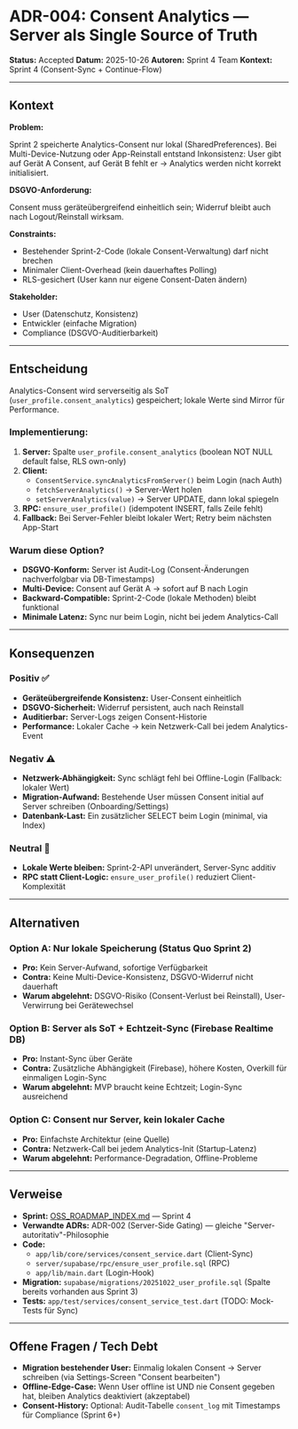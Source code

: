 # ADR-004: Consent Analytics — Server als Single Source of Truth

**Status:** Accepted
**Datum:** 2025-10-26
**Autoren:** Sprint 4 Team
**Kontext:** Sprint 4 (Consent-Sync + Continue-Flow)

---

## Kontext

**Problem:**

Sprint 2 speicherte Analytics-Consent nur lokal (SharedPreferences). Bei Multi-Device-Nutzung oder App-Reinstall entstand Inkonsistenz: User gibt auf Gerät A Consent, auf Gerät B fehlt er → Analytics werden nicht korrekt initialisiert.

**DSGVO-Anforderung:**

Consent muss geräteübergreifend einheitlich sein; Widerruf bleibt auch nach Logout/Reinstall wirksam.

**Constraints:**

- Bestehender Sprint-2-Code (lokale Consent-Verwaltung) darf nicht brechen
- Minimaler Client-Overhead (kein dauerhaftes Polling)
- RLS-gesichert (User kann nur eigene Consent-Daten ändern)

**Stakeholder:**

- User (Datenschutz, Konsistenz)
- Entwickler (einfache Migration)
- Compliance (DSGVO-Auditierbarkeit)

---

## Entscheidung

Analytics-Consent wird serverseitig als SoT (`user_profile.consent_analytics`) gespeichert; lokale Werte sind Mirror für Performance.

### Implementierung:

1. **Server:** Spalte `user_profile.consent_analytics` (boolean NOT NULL default false, RLS own-only)
2. **Client:**
   - `ConsentService.syncAnalyticsFromServer()` beim Login (nach Auth)
   - `fetchServerAnalytics()` → Server-Wert holen
   - `setServerAnalytics(value)` → Server UPDATE, dann lokal spiegeln
3. **RPC:** `ensure_user_profile()` (idempotent INSERT, falls Zeile fehlt)
4. **Fallback:** Bei Server-Fehler bleibt lokaler Wert; Retry beim nächsten App-Start

### Warum diese Option?

- **DSGVO-Konform:** Server ist Audit-Log (Consent-Änderungen nachverfolgbar via DB-Timestamps)
- **Multi-Device:** Consent auf Gerät A → sofort auf B nach Login
- **Backward-Compatible:** Sprint-2-Code (lokale Methoden) bleibt funktional
- **Minimale Latenz:** Sync nur beim Login, nicht bei jedem Analytics-Call

---

## Konsequenzen

### Positiv ✅

- **Geräteübergreifende Konsistenz:** User-Consent einheitlich
- **DSGVO-Sicherheit:** Widerruf persistent, auch nach Reinstall
- **Auditierbar:** Server-Logs zeigen Consent-Historie
- **Performance:** Lokaler Cache → kein Netzwerk-Call bei jedem Analytics-Event

### Negativ ⚠️

- **Netzwerk-Abhängigkeit:** Sync schlägt fehl bei Offline-Login (Fallback: lokaler Wert)
- **Migration-Aufwand:** Bestehende User müssen Consent initial auf Server schreiben (Onboarding/Settings)
- **Datenbank-Last:** Ein zusätzlicher SELECT beim Login (minimal, via Index)

### Neutral 🔄

- **Lokale Werte bleiben:** Sprint-2-API unverändert, Server-Sync additiv
- **RPC statt Client-Logic:** `ensure_user_profile()` reduziert Client-Komplexität

---

## Alternativen

### Option A: Nur lokale Speicherung (Status Quo Sprint 2)

- **Pro:** Kein Server-Aufwand, sofortige Verfügbarkeit
- **Contra:** Keine Multi-Device-Konsistenz, DSGVO-Widerruf nicht dauerhaft
- **Warum abgelehnt:** DSGVO-Risiko (Consent-Verlust bei Reinstall), User-Verwirrung bei Gerätewechsel

### Option B: Server als SoT + Echtzeit-Sync (Firebase Realtime DB)

- **Pro:** Instant-Sync über Geräte
- **Contra:** Zusätzliche Abhängigkeit (Firebase), höhere Kosten, Overkill für einmaligen Login-Sync
- **Warum abgelehnt:** MVP braucht keine Echtzeit; Login-Sync ausreichend

### Option C: Consent nur Server, kein lokaler Cache

- **Pro:** Einfachste Architektur (eine Quelle)
- **Contra:** Netzwerk-Call bei jedem Analytics-Init (Startup-Latenz)
- **Warum abgelehnt:** Performance-Degradation, Offline-Probleme

---

## Verweise

- **Sprint:** [OSS_ROADMAP_INDEX.md](../roadmap/OSS_ROADMAP_INDEX.md) — Sprint 4
- **Verwandte ADRs:** ADR-002 (Server-Side Gating) — gleiche "Server-autoritativ"-Philosophie
- **Code:**
  - `app/lib/core/services/consent_service.dart` (Client-Sync)
  - `server/supabase/rpc/ensure_user_profile.sql` (RPC)
  - `app/lib/main.dart` (Login-Hook)
- **Migration:** `supabase/migrations/20251022_user_profile.sql` (Spalte bereits vorhanden aus Sprint 3)
- **Tests:** `app/test/services/consent_service_test.dart` (TODO: Mock-Tests für Sync)

---

## Offene Fragen / Tech Debt

- **Migration bestehender User:** Einmalig lokalen Consent → Server schreiben (via Settings-Screen "Consent bearbeiten")
- **Offline-Edge-Case:** Wenn User offline ist UND nie Consent gegeben hat, bleiben Analytics deaktiviert (akzeptabel)
- **Consent-History:** Optional: Audit-Tabelle `consent_log` mit Timestamps für Compliance (Sprint 6+)
